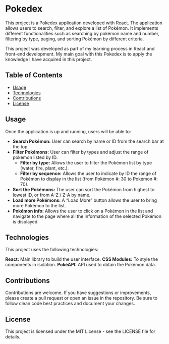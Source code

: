 # Pokedex

This project is a Pokedex application developed with React. The application allows users to search, filter, and explore a list of Pokémon. It implements different functionalities such as searching by pokémon name and number, filtering by type, paging, and sorting Pokémon by different criteria.

This project was developed as part of my learning process in React and front-end development. My main goal with this Pokedex is to apply the knowledge I have acquired in this project.

## Table of Contents

-  [Usage](#Usage)
-  [Technologies](#technologies)
-  [Contributions](#contributions)
-  [License](#license)

## Usage

Once the application is up and running, users will be able to:

- **Search Pokémon:** User can search by name or ID from the search bar at the top.
- **Filter Pokémons:** User can filter by types and adjust the range of pokemon listed by ID.
    - **Filter by type:** Allows the user to filter the Pokémon list by type (water, fire, plant, etc.).
    - **Filter by sequence:** Allows the user to indicate by ID the range of Pokémon to display in the list (from Pokémon #: 30 to Pokémon #: 70).
- **Sort the Pokémons:** The user can sort the Pokémon from highest to lowest ID, or from A-Z / Z-A by name.
- **Load more Pokémons:** A “Load More” button allows the user to bring more Pokémon to the list.
- **Pokémon info:** Allows the user to click on a Pokémon in the list and navigate to the page where all the information of the selected Pokémon is displayed.

## Technologies

This project uses the following technologies:

**React:** Main library to build the user interface.
**CSS Modules:** To style the components in isolation.
**PokéAPI:** API used to obtain the Pokémon data.

## Contributions

Contributions are welcome. If you have suggestions or improvements, please create a pull request or open an issue in the repository. Be sure to follow clean code best practices and document your changes.

## License

This project is licensed under the MIT License - see the LICENSE file for details.